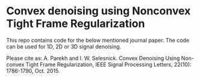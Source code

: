 # Convex denoising using Nonconvex Tight Frame Regularization

This repo contains code for the below mentioned journal paper. 
The code can be used for 1D, 2D or 3D signal denoising. 

Please cite as: 
A. Parekh and I. W. Selesnick. Convex Denoising Using Non-convex Tight Frame Regularization, IEEE Signal Processing Letters, 22(10): 1786-1790, Oct. 2015.
